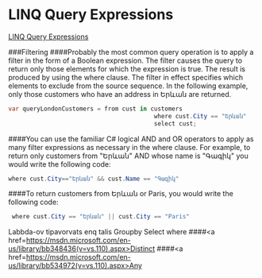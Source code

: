 # LINQ  Query Expressions


<a href=https://msdn.microsoft.com/en-us/library/bb397676.aspx>LINQ  Query Expressions</a>

###Filtering
####Probably the most common query operation is to apply a filter in the form of a Boolean expression. The filter causes the query to return only those elements for which the expression is true. The result is produced by using the where clause. The filter in effect specifies which elements to exclude from the source sequence. In the following example, only those customers who have an address in Երևան are returned.

```C#
var queryLondonCustomers = from cust in customers
                                         where cust.City == "Երևան"
                                         select cust;
```

####You can use the familiar C# logical AND and OR operators to apply as many filter expressions as necessary in the where clause. For example, to return only customers from "Երևան" AND whose name is "Գագիկ" you would write the following code:

```C#
where cust.City=="Երևան" && cust.Name == "Գագիկ"
```
####To return customers from Երևան or Paris, you would write the following code:
```C#
 where cust.City == "Երևան" || cust.City == "Paris"
```
Labbda-ov tipavorvats enq talis
Groupby
Select
where
####<a href=https://msdn.microsoft.com/en-us/library/bb348436(v=vs.110).aspx>Distinct</a>
####<a href=https://msdn.microsoft.com/en-us/library/bb534972(v=vs.110).aspx>Any</a>

